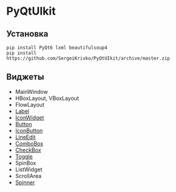 # PyQtUIkit

## Установка

```shell
pip install PyQt6 lxml beautifulsoup4
pip install https://github.com/SergeiKrivko/PyQtUIkit/archive/master.zip 
```

## Виджеты

- MainWindow
- HBoxLayout, VBoxLayout
- FlowLayout
- [Label](doc%2Flabel.md)
- [IconWidget](doc%2Ficon_widget.md)
- [Button](doc%2Fbutton.md)
- [IconButton](doc%2Ficon_button.md)
- [LineEdit](doc%2Fline_edit.md)
- [ComboBox](doc%2Fcombo_box.md)
- [CheckBox](doc%2Fcheck_box.md)
- [Toggle](doc%2Ftoggle.md)
- SpinBox
- ListWidget
- ScrollArea
- [Spinner](doc%2Fspinner.md)
